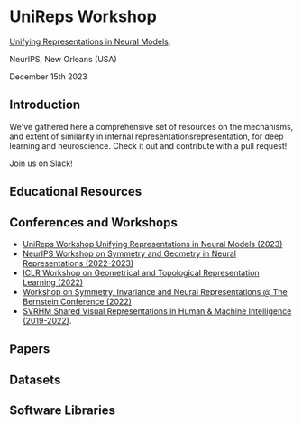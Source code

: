 # UniReps Workshop

[Unifying Representations in Neural Models](https://unireps.org).

NeurIPS, New Orleans (USA)

December 15th 2023 

## Introduction
We've gathered here a comprehensive set of resources on the mechanisms, 
and extent of similarity in internal representationsrepresentation, for deep learning and neuroscience. Check it out and contribute with a pull request! 

Join us on Slack!

## Educational Resources 

## Conferences and Workshops
* [UniReps Workshop Unifying Representations in Neural Models (2023)](https://unireps.org)
* [NeurIPS Workshop on Symmetry and Geometry in Neural Representations (2022-2023)](https://www.neurreps.org/about)
* [ICLR Workshop on Geometrical and Topological Representation Learning (2022)](https://gt-rl.github.io)
* [Workshop on Symmetry, Invariance and Neural Representations @ The Bernstein Conference (2022)](https://bernstein-network.de/bernstein-conference/program/satellite-workshops/symmetry-invariance-and-neural-representations/)
* [SVRHM Shared Visual Representations in Human & Machine Intelligence (2019-2022)](https://www.svrhm.com).

## Papers

## Datasets


## Software Libraries

